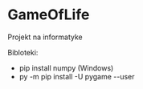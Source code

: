 # GameOfLife
Projekt na informatyke

Bibloteki:
 - pip install numpy
    (Windows)
 - py -m pip install -U pygame --user 